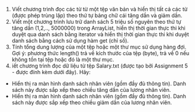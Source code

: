 1. Viết chương trình đọc các từ từ một tệp văn bản và hiển thị tất cả các từ (được phép trùng lặp) theo thứ tự bảng chữ cái tăng dần và giảm dần.
2. Viết một chương trình lưu trữ danh sách 5 triệu số nguyên theo thứ tự tăng dần (1,2,.., 5000000) trong ArrayList, hiển thị thời gian thực thi khi duyệt qua danh sách bằng iterator và hiển thị thời gian thực thi khi duyệt danh sách bằng cách sử dụng hàm get (chỉ số).
3. Tính tổng dung lượng của một tệp hoặc một thư mục sử dụng hàng đợi. Gợi ý: phương thức length() trả về kích thước của tệp (byte), trả về 0 nếu không tồn tại tệp hoặc đó là một thư mục.
4. iết chương trình đọc dữ liệu từ tệp Salary.txt (được tạo bởi Assignment 5 - được đính kèm dưới đây). Hãy:
- Hiển thị ra màn hình danh sách nhân viên (gồm đầy đủ thông tin). Danh sách này được sắp xếp theo chiều tăng dần của lương nhân viên.
- Hiển thị ra màn hình danh sách nhân viên (gồm đầy đủ thông tin). Danh sách này được sắp xếp theo chiều giảm dần của lương nhân viên.